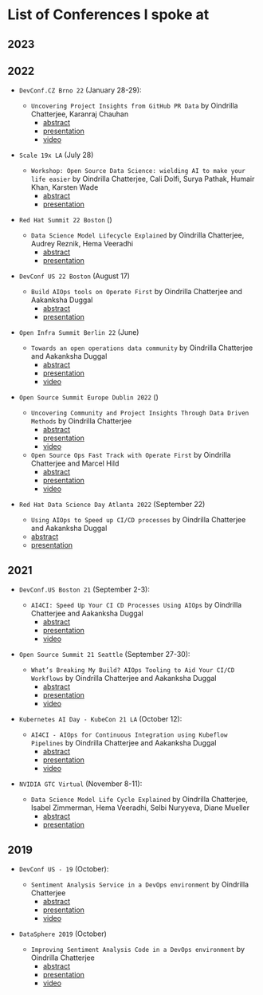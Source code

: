 # List of Conferences I spoke at

## 2023




## 2022

- `DevConf.CZ Brno 22` (January 28-29):
    - `Uncovering Project Insights from GitHub PR Data` by Oindrilla Chatterjee, Karanraj Chauhan
        - [abstract](./talks/2022/DevConfCZ/Abstract.md)
        - [presentation](https://slides.com/chauhankaranraj/unconvering-insights-from-your-github)
        - [video](https://youtu.be/bg-fZ7KGsbw)
     
- `Scale 19x LA` (July 28)
    - `Workshop: Open Source Data Science: wielding AI to make your life easier` by Oindrilla Chatterjee, Cali Dolfi, Surya Pathak, Humair Khan, Karsten Wade
        - [abstract](./talks/2022/Scale/Abstract.md)
        - [presentation](./talks/2022/Scale/Workshop_build_AIOps_tools_using_Operate_First.pdf)
    
- `Red Hat Summit 22 Boston` ()
    - `Data Science Model Lifecycle Explained` by Oindrilla Chatterjee, Audrey Reznik, Hema Veeradhi
        - [abstract](./talks/2022/RedHatSummit/Abstract.md)
        - [presentation](./talks/2022/RedHatSummit/Summit_2022_Data_Science_Model_Lifecycle_Explained.pdf)

- `DevConf US 22 Boston` (August 17)
    - `Build AIOps tools on Operate First` by Oindrilla Chatterjee and Aakanksha Duggal
        - [abstract](./talks/2022/DevConfUS/Abstract.md)
        - [presentation](./talks/2022/DevConfUS/Workshop_build_AIOps_tools_using_Operate_First.pdf)

- `Open Infra Summit Berlin 22` (June)
    - `Towards an open operations data community` by Oindrilla Chatterjee and Aakanksha Duggal
        - [abstract](./talks/2022/OpenInfraSummit/Abstract.md)
        - [presentation](./talks/2022/OpenInfraSummit/AI4CI_Towards_an_Open_Operations_Data_Community.pdf)
        - [video](https://youtu.be/leos1Q6BoDA?si=uewJ2ILdY9lP37pi&t=11)

-  `Open Source Summit Europe Dublin 2022` ()
    - `Uncovering Community and Project Insights Through Data Driven Methods` by Oindrilla Chatterjee
       - [abstract](./talks/2022/OSSEU/Abstract1.md)
       - [presentation](./talks/2022/OSSEU/UncoveringProjectandCommunityInsightsUsingDataDrivenMethods.pdf)
       - [video](https://youtu.be/V0AbQpAmN6w?si=WpKPIKj-v1whnGxC)
    - `Open Source Ops Fast Track with Operate First` by Oindrilla Chatterjee and Marcel Hild
       - [abstract](./talks/2022/OSSEU/Abstract2.md)
       - [presentation](./talks/2022/OSSEU/OpenSourceFastTrackwithOperateFirst.pdf)
       - [video](https://youtu.be/qGXUtetVIjw?si=rNCNt8DnCd1HdF52)

-  `Red Hat Data Science Day Atlanta 2022` (September 22)
    -  `Using AIOps to Speed up CI/CD processes` by Oindrilla Chatterjee and Aakanksha Duggal
    -  [abstract](./talks/2022/RHAIDay/Abstract.md)
    -  [presentation](./talks/2022/RHAIDay/AI4CI-DataScienceDay.pdf)

## 2021

- `DevConf.US Boston 21` (September 2-3):
    - `AI4CI: Speed Up Your CI CD Processes Using AIOps` by Oindrilla Chatterjee and Aakanksha Duggal
        - [abstract](./talks/2021/DevConfUS/Abstract.md)
        - [presentation](./talks/2021/DevConfUS/DevConf.US-AI4CI_Oindrilla_Aakanksha.pdf)
        - [video](https://www.youtube.com/watch?v=Zc25N1np59I)

- `Open Source Summit 21 Seattle` (September 27-30):
    - `What’s Breaking My Build? AIOps Tooling to Aid Your CI/CD Workflows` by Oindrilla Chatterjee and Aakanksha Duggal
        - [abstract](./talks/2021/OSSNA/Abstract.md)
        - [presentation](./talks/2021/OSSNA/Open-Source-Summit-AI4CI.pdf)
        - [video](https://www.youtube.com/watch?v=_RNCn-7oUjI)

- `Kubernetes AI Day - KubeCon 21 LA` (October 12):
    - `AI4CI - AIOps for Continuous Integration using Kubeflow Pipelines` by Oindrilla Chatterjee and Aakanksha Duggal
        - [abstract](./talks/2021/KubeCon/Abstract.md)
        - [presentation](./talks/2021/KubeCon/Kubernetes-AI-Day-AI4CI.pdf)
        - [video](https://youtu.be/0-_RDgSGbe4)
     
- `NVIDIA GTC Virtual` (November 8-11):
   - `Data Science Model Life Cycle Explained` by Oindrilla Chatterjee, Isabel Zimmerman, Hema Veeradhi, Selbi Nuryyeva, Diane Mueller
       - [abstract](./talks/2021/NVIDIAGTC/Abstract.md)
       - [presentation](./talks/2021/NVIDIAGTC/NVIDIA_GTC_Slides.pdf)


## 2019

- `DevConf US - 19` (October):
    - `Sentiment Analysis Service in a DevOps environment` by Oindrilla Chatterjee
        - [abstract](./talks/2019/DevConfUS/Abstract.md)
        - [presentation](./talks/2019/DevConfUS/Sentiment_Analysis.pdf)
        - [video](https://youtu.be/2QJ367chSS0?si=pVvzIZlHbJi7drl9)
     
- `DataSphere 2019` (October)
    - `Improving Sentiment Analysis Code in a DevOps environment` by Oindrilla Chatterjee
        - [abstract](./talks/2019/DataSphere/Abstract.md)
        - [presentation](./talks/2019/DataSphere/SentimentAnalysis.pdf)
        - [video](https://youtu.be/4tvPR_13WuU?si=QYndKROypW2KhMSH)
